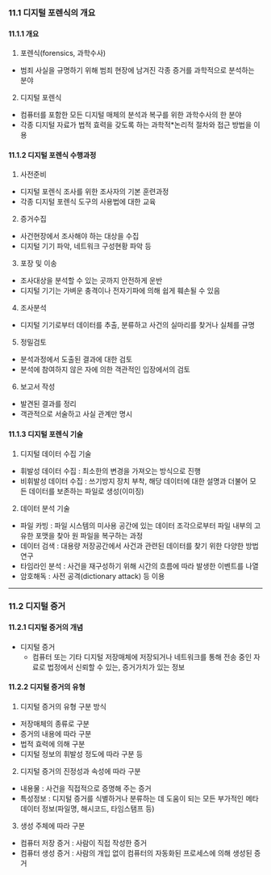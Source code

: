 ### 11.1 디지털 포렌식의 개요

#### 11.1.1 개요

1. 포렌식(forensics, 과학수사)

- 범죄 사실을 규명하기 위해 범죄 현장에 남겨진 각종 증거를 과학적으로 분석하는 분야

2. 디지털 포렌식

- 컴퓨터를 포함한 모든 디지털 매체의 분석과 복구를 위한 과학수사의 한 분야
- 각종 디지털 자료가 법적 효력을 갖도록 하는 과학적\*논리적 절차와 접근 방법을 이용

#### 11.1.2 디지털 포렌식 수행과정

1. 사전준비

- 디지털 포렌식 조사를 위한 조사자의 기본 훈련과정
- 각종 디지털 포렌식 도구의 사용법에 대한 교육

2. 증거수집

- 사건현장에서 조사해야 하는 대상을 수집
- 디지털 기기 파악, 네트워크 구성현황 파악 등

3. 포장 및 이송

- 조사대상을 분석할 수 있는 곳까지 안전하게 운반
- 디지털 기기는 가벼운 충격이나 전자기파에 의해 쉽게 훼손될 수 있음

4. 조사분석

- 디지털 기기로부터 데이터를 추출, 분류하고 사건의 실마리를 찾거나 실체를 규명

5. 정밀검토

- 분석과정에서 도출된 결과에 대한 검토
- 분석에 참여하지 않은 자에 의한 객관적인 입장에서의 검토

6. 보고서 작성

- 발견된 결과를 정리
- 객관적으로 서술하고 사실 관계만 명시

#### 11.1.3 디지털 포렌식 기술

1. 디지털 데이터 수집 기술

- 휘발성 데이터 수집 : 최소한의 변경을 가져오는 방식으로 진행
- 비휘발성 데이터 수집 : 쓰기방지 장치 부착, 해당 데이터에 대한 설명과 더불어 모든 데이터를 보존하는 파일로 생성(이미징)

2. 데이터 분석 기술

- 파일 카빙 : 파일 시스템의 미사용 공간에 있는 데이터 조각으로부터 파일 내부의 고유한 포맷을 찾아 원 파일을 복구하는 과정
- 데이터 검색 : 대용량 저장공간에서 사건과 관련된 데이터를 찾기 위한 다양한 방법 연구
- 타임라인 분석 : 사건을 재구성하기 위해 시간의 흐름에 따라 발생한 이벤트를 나열
- 암호해독 : 사전 공격(dictionary attack) 등 이용

---

### 11.2 디지털 증거

#### 11.2.1 디지털 증거의 개념

- 디지털 증거
  - 컴퓨터 또는 기타 디지털 저장매체에 저장되거나 네트워크를 통해 전송 중인 자료로 법정에서 신뢰할 수 있는, 증거가치가 있는 정보

#### 11.2.2 디지털 증거의 유형

1. 디지털 증거의 유형 구분 방식

- 저장매체의 종류로 구분
- 증거의 내용에 따라 구분
- 법적 효력에 의해 구분
- 디지털 정보의 휘발성 정도에 따라 구분 등

2. 디지털 증거의 진정성과 속성에 따라 구분

- 내용물 : 사건을 직접적으로 증명해 주는 증거
- 특성정보 : 디지털 증거를 식별하거나 분류하는 데 도움이 되는 모든 부가적인 메타데이터 정보(파일명, 해시코드, 타임스탬프 등)

3. 생성 주체에 따라 구분

- 컴퓨터 저장 증거 : 사람이 직접 작성한 증거
- 컴퓨터 생성 증거 : 사람의 개입 없이 컴퓨터의 자동화된 프로세스에 의해 생성된 증거
